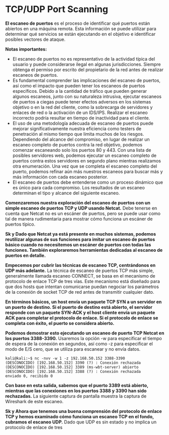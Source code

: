 # TCP/UDP Port Scanning

**El escaneo de puertos** es el proceso de identificar qué puertos están abiertos en una máquina remota. Esta información se puede utilizar para determinar qué servicios se están ejecutando en el objetivo e identificar posibles vectores de ataque.

**Notas importantes:**

* El escaneo de puertos no es representativo de la actividad típica del usuario y puede considerarse ilegal en algunas jurisdicciones. Siempre obtenga el permiso por escrito del propietario de la red antes de realizar escaneos de puertos.
* Es fundamental comprender las implicaciones del escaneo de puertos, así como el impacto que pueden tener los escaneos de puertos específicos. Debido a la cantidad de tráfico que pueden generar algunos escaneos, junto con su naturaleza intrusiva, ejecutar escaneos de puertos a ciegas puede tener efectos adversos en los sistemas objetivo o en la red del cliente, como la sobrecarga de servidores y enlaces de red o la activación de un IDS/IPS. Realizar el escaneo incorrecto podría resultar en tiempo de inactividad para el cliente.
* El uso de una metodología adecuada de escaneo de puertos puede mejorar significativamente nuestra eficiencia como testers de penetración al mismo tiempo que limita muchos de los riesgos. Dependiendo del alcance del compromiso, en lugar de realizar un escaneo completo de puertos contra la red objetivo, podemos comenzar escaneando solo los puertos 80 y 443. Con una lista de posibles servidores web, podemos ejecutar un escaneo completo de puertos contra estos servidores en segundo plano mientras realizamos otra enumeración. Una vez que se completa el escaneo completo del puerto, podemos refinar aún más nuestros escaneos para buscar más y más información con cada escaneo posterior.
* El escaneo de puertos debe entenderse como un proceso dinámico que es único para cada compromiso. Los resultados de un escaneo determinan el tipo y alcance del siguiente escaneo.

**Comenzaremos nuestra exploración del escaneo de puertos con un simple escaneo de puertos TCP y UDP usando Netcat.** Debe tenerse en cuenta que Netcat no es un escáner de puertos, pero se puede usar como tal de manera rudimentaria para mostrar cómo funciona un escáner de puertos típico.

**Sk y Dado que Netcat ya está presente en muchos sistemas, podemos reutilizar algunas de sus funciones para imitar un escaneo de puertos básico cuando no necesitemos un escáner de puertos con todas las funciones. También exploraremos herramientas dedicadas al escaneo de puertos en detalle.**

**Empecemos por cubrir las técnicas de escaneo TCP, centrándonos en UDP más adelante.** La técnica de escaneo de puertos TCP más simple, generalmente llamada escaneo CONNECT, se basa en el mecanismo de protocolo de enlace TCP de tres vías. Este mecanismo está diseñado para que dos hosts que intentan comunicarse puedan negociar los parámetros de la conexión de socket TCP de red antes de transmitir cualquier dato.

**En términos básicos, un host envía un paquete TCP SYN a un servidor en un puerto de destino. Si el puerto de destino está abierto, el servidor responde con un paquete SYN-ACK y el host cliente envía un paquete ACK para completar el protocolo de enlace. Si el protocolo de enlace se completa con éxito, el puerto se considera abierto.**

**Podemos demostrar esto ejecutando un escaneo de puerto TCP Netcat en los puertos 3388-3390.** Usaremos la opción -w para especificar el tiempo de espera de la conexión en segundos, así como -z para especificar el modo de E/S cero, que se utiliza para escanear y no envía datos.

```
kali@kali:~$ nc -nvv -w 1 -z 192.168.50.152 3388-3390
(DESCONOCIDO) [192.168.50.152] 3390 (?) : Conexión rechazada
(DESCONOCIDO) [192.168.50.152] 3389 (ms-wbt-server) abierto
(DESCONOCIDO) [192.168.50.152] 3388 (?) : Conexión rechazada
enviado 0, recibido 0
```

**Con base en esta salida, sabemos que el puerto 3389 está abierto, mientras que las conexiones en los puertos 3388 y 3390 han sido rechazadas.** La siguiente captura de pantalla muestra la captura de Wireshark de este escaneo.

**Sk y Ahora que tenemos una buena comprensión del protocolo de enlace TCP y hemos examinado cómo funciona un escaneo TCP en el fondo, cubramos el escaneo UDP.** Dado que UDP es sin estado y no implica un protocolo de enlace de tres
